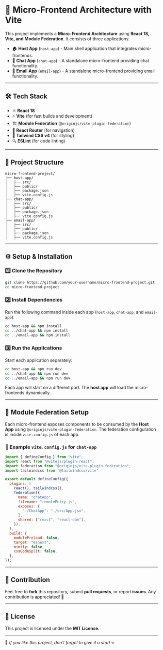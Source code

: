 # 🚀 Micro-Frontend Architecture with Vite

This project implements a **Micro-Frontend Architecture** using **React 18, Vite, and Module Federation**. It consists of three applications:

- 🏠 **Host App** (`host-app`) - Main shell application that integrates micro-frontends.
- 💬 **Chat App** (`chat-app`) - A standalone micro-frontend providing chat functionality.
- 📧 **Email App** (`email-app`) - A standalone micro-frontend providing email functionality.

---

## 🛠 Tech Stack

- ⚛ **React 18**
- ⚡ **Vite** (for fast builds and development)
- 🏗 **Module Federation** (`@originjs/vite-plugin-federation`)
- 🚏 **React Router** (for navigation)
- 🎨 **Tailwind CSS v4** (for styling)
- 🔍 **ESLint** (for code linting)

---

## 📂 Project Structure

```plaintext
micro-frontend-project/
│── host-app/
│   ├── src/
│   ├── public/
│   ├── package.json
│   ├── vite.config.js
│── chat-app/
│   ├── src/
│   ├── public/
│   ├── package.json
│   ├── vite.config.js
│── email-app/
│   ├── src/
│   ├── public/
│   ├── package.json
│   ├── vite.config.js
```

---

## ⚙️ Setup & Installation

### 1️⃣ Clone the Repository

```sh
git clone https://github.com/your-username/micro-frontend-project.git
cd micro-frontend-project
```

### 2️⃣ Install Dependencies

Run the following command inside each app (`host-app`, `chat-app`, and `email-app`):

```sh
cd host-app && npm install
cd ../chat-app && npm install
cd ../email-app && npm install
```

### 3️⃣ Run the Applications

Start each application separately:

```sh
cd host-app && npm run dev
cd ../chat-app && npm run dev
cd ../email-app && npm run dev
```

Each app will start on a different port. The **host app** will load the micro-frontends dynamically.

---

## 🔗 Module Federation Setup

Each micro-frontend exposes components to be consumed by the **Host App** using `@originjs/vite-plugin-federation`. The federation configuration is inside `vite.config.js` of each app.

### 📝 Example `vite.config.js` for `chat-app`

```js
import { defineConfig } from "vite";
import react from "@vitejs/plugin-react";
import federation from "@originjs/vite-plugin-federation";
import tailwindcss from '@tailwindcss/vite'

export default defineConfig({
  plugins: [
    react(), tailwindcss(),
    federation({
      name: "chatApp",
      filename: "remoteEntry.js",
      exposes: {
        "./ChatApp": "./src/App.jsx",
      },
      shared: ["react", "react-dom"],
    }),
  ],
  build: {
    modulePreload: false,
    target: "esnext",
    minify: false,
    cssCodeSplit: false,
  },
});

```

---

## 🤝 Contribution

Feel free to **fork** this repository, submit **pull requests**, or report **issues**. Any contribution is appreciated! 🚀

---

## 📜 License

This project is licensed under the **MIT License**.

---

🌟 *If you like this project, don't forget to give it a star!* ⭐

